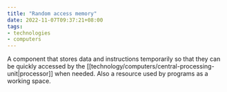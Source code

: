 ```yaml
---
title: "Random access memory"
date: 2022-11-07T09:37:21+08:00
tags:
- technologies
- computers
---
```


A component that stores data and instructions temporarily so that they can be quickly accessed by the [[technology/computers/central-processing-unit|processor]] when needed. Also a resource used by programs as a working space.






